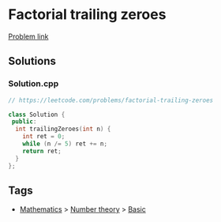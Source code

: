 # Factorial trailing zeroes

[Problem link](https://leetcode.com/problems/factorial-trailing-zeroes)

## Solutions


### Solution.cpp
```cpp
// https://leetcode.com/problems/factorial-trailing-zeroes

class Solution {
 public:
  int trailingZeroes(int n) {
    int ret = 0;
    while (n /= 5) ret += n;
    return ret;
  }
};
```
## Tags

* [Mathematics](/Collections/mathematics.md#mathematics) > [Number theory](/Collections/mathematics.md#number-theory) > [Basic](/Collections/mathematics.md#basic)
